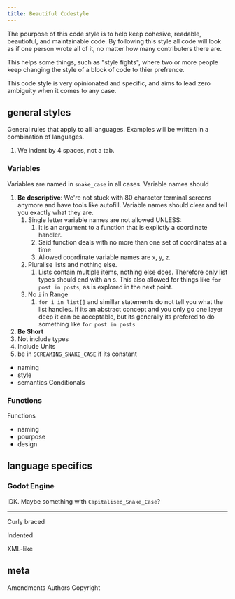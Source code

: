 ```yaml
---
title: Beautiful Codestyle
---
```


The pourpose of this code style is to help keep cohesive, readable, beautioful, and maintainable code. By following this style all code will look as if one person wrote all of it, no matter how many contributers there are. 

This helps some things, such as "style fights", where two or more people keep changing the style of a block of code to thier prefrence.

This code style is very opinionated and specific, and aims to lead zero ambiguity when it comes to any case.

## general styles 

General rules that apply to all languages. Examples will be written in a combination of languages.

1. We indent by 4 spaces, not a tab. 

### Variables

Variables are named in `snake_case` in all cases. Variable names should

1. **Be descriptive**: We're not stuck with 80 character terminal screens anymore and have tools like autofill. Variable names should clear and tell you exactly what they are. 
    1. Single letter variable names are not allowed UNLESS: 
        1. It is an argument to a function that is explictly a coordinate handler. 
        2. Said function deals with no more than one set of coordinates at a time
        3. Allowed coordinate variable names are `x`, `y`, `z`. 
    2. Pluralise lists and nothing else. 
        1. Lists contain multiple items, nothing else does. Therefore only list types should end with an s. This also allowed for things like `for post in posts`, as is explored in the next point.
    3. No `i` in Range
        1. `for i in list[]` and simillar statements do not tell you what the list handles. If its an abstract concept and you only go one layer deep it can be acceptable, but its generally its prefered to do something like `for post in posts`
2. **Be Short**
3. Not include types 
4. Include Units
5. be in `SCREAMING_SNAKE_CASE` if its constant

- naming 
- style 
- semantics 
Conditionals 

### Functions

Functions 
- naming 
- pourpose 
- design 

## language specifics 

### Godot Engine

IDK. Maybe something with `Capitalised_Snake_Case`?

---

Curly braced 

Indented 

XML-like 

## meta 
Amendments 
Authors 
Copyright